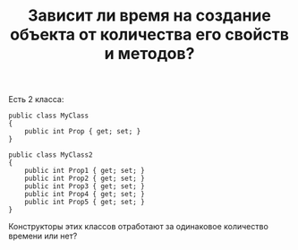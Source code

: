 ﻿---
title: "Зависит ли время на создание объекта от количества его свойств и методов?"
se.owner.user_id: 188906
se.owner.display_name: "iRumba"
se.owner.link: "https://ru.stackoverflow.com/users/188906/irumba"
se.link: "https://ru.stackoverflow.com/questions/645151/%d0%97%d0%b0%d0%b2%d0%b8%d1%81%d0%b8%d1%82-%d0%bb%d0%b8-%d0%b2%d1%80%d0%b5%d0%bc%d1%8f-%d0%bd%d0%b0-%d1%81%d0%be%d0%b7%d0%b4%d0%b0%d0%bd%d0%b8%d0%b5-%d0%be%d0%b1%d1%8a%d0%b5%d0%ba%d1%82%d0%b0-%d0%be%d1%82-%d0%ba%d0%be%d0%bb%d0%b8%d1%87%d0%b5%d1%81%d1%82%d0%b2%d0%b0-%d0%b5%d0%b3%d0%be-%d1%81%d0%b2%d0%be%d0%b9%d1%81%d1%82%d0%b2-%d0%b8-%d0%bc%d0%b5%d1%82%d0%be%d0%b4%d0%be%d0%b2"
se.question_id: 645151
se.post_type: question
se.score: 3
---
<p>Есть 2 класса:</p>

<pre><code>public class MyClass
{
    public int Prop { get; set; }
}

public class MyClass2
{
    public int Prop1 { get; set; }
    public int Prop2 { get; set; }
    public int Prop3 { get; set; }
    public int Prop4 { get; set; }
    public int Prop5 { get; set; }
}
</code></pre>

<p>Конструкторы этих классов отработают за одинаковое количество времени или нет?</p>
